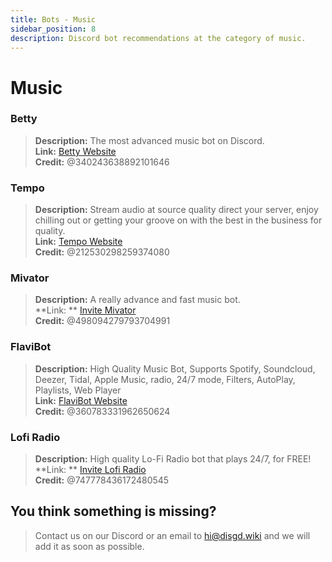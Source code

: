 ```yaml
---
title: Bots - Music
sidebar_position: 8
description: Discord bot recommendations at the category of music.
---
```


# Music

### Betty

> **Description:** The most advanced music bot on Discord.   <br/>
**Link:** [Betty Website](https://getbetty.bot/)   <br/>
**Credit:** @340243638892101646

### Tempo

> **Description:** Stream audio at source quality direct your server, enjoy chilling out or getting your groove on with
> the best in the business for quality.   <br/>
**Link:** [Tempo Website](https://tempobot.net/)   <br/>
**Credit:** @212530298259374080

### Mivator

> **Description:** A really advance and fast music bot.   <br/>
**Link:
** [Invite Mivator](https://discord.com/api/oauth2/authorize?client_id=1068868597398650971&permissions=2056&scope=applications.commands%20bot)   <br/>
**Credit:** @498094279793704991

### FlaviBot

> **Description:** High Quality Music Bot, Supports Spotify, Soundcloud, Deezer, Tidal, Apple Music, radio, 24/7 mode,
> Filters, AutoPlay, Playlists, Web Player   <br/>
**Link:** [FlaviBot Website](https://flavibot.xyz/)   <br/>
**Credit:** @360783331962650624

### Lofi Radio

> **Description:** High quality Lo-Fi Radio bot that plays 24/7, for FREE!   <br/>
**Link:
** [Invite Lofi Radio](https://discord.com/oauth2/authorize?client_id=830530156048285716&permissions=66407424&scope=bot%20applications.commands)   <br/>
**Credit:** @747778436172480545

## You think something is missing?

> Contact us on our Discord or an email to hi@disgd.wiki and we will add it as soon as possible.
